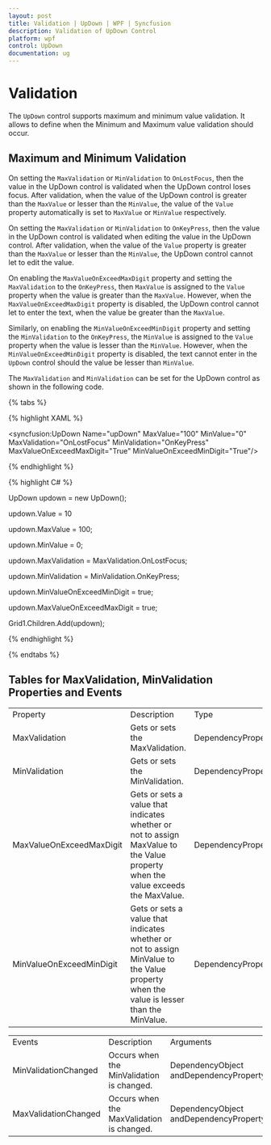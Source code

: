 ```yaml
---
layout: post
title: Validation | UpDown | WPF | Syncfusion
description: Validation of UpDown Control
platform: wpf
control: UpDown
documentation: ug
---
```

# Validation

The `UpDown` control supports maximum and minimum value validation. It allows to define when the Minimum and Maximum value validation should occur. 

## Maximum and Minimum Validation

On setting the `MaxValidation` or `MinValidation` to `OnLostFocus`, then the value in the UpDown control is validated when the UpDown control loses focus. After validation, when the value of the UpDown control is greater than the `MaxValue` or lesser than the `MinValue`, the value of the `Value` property automatically is set to `MaxValue` or `MinValue` respectively.

On setting the `MaxValidation` or `MinValidation` to `OnKeyPress`, then the value in the UpDown control is validated when editing the value in the UpDown control. After validation, when the value of the `Value` property is greater than the `MaxValue` or lesser than the `MinValue`, the UpDown control cannot let to edit the value.

On enabling the `MaxValueOnExceedMaxDigit` property and setting the `MaxValidation` to the `OnKeyPress`, then `MaxValue` is assigned to the `Value` property when the value is greater than the `MaxValue`. However, when the `MaxValueOnExceedMaxDigit` property is disabled, the UpDown control cannot let to enter the text, when the value be greater than the `MaxValue`.

Similarly, on enabling the `MinValueOnExceedMinDigit` property and setting the `MinValidation` to the `OnKeyPress`, the `MinValue` is assigned to the `Value` property when the value is lesser than the `MinValue`. However, when the `MinValueOnExceedMinDigit` property is disabled, the text cannot enter in the `UpDown` control should the value be lesser than `MinValue`.

The `MaxValidation` and `MinValidation` can be set for the UpDown control as shown in the following code.

{% tabs %}

{% highlight XAML %}

<syncfusion:UpDown Name="upDown" MaxValue="100" MinValue="0" MaxValidation="OnLostFocus"
            MinValidation="OnKeyPress" MaxValueOnExceedMaxDigit="True" MinValueOnExceedMinDigit="True"/>



{% endhighlight %}

{% highlight C# %}

UpDown updown = new UpDown();

updown.Value = 10

updown.MaxValue = 100;

updown.MinValue = 0;

updown.MaxValidation = MaxValidation.OnLostFocus;

updown.MinValidation = MinValidation.OnKeyPress;

updown.MinValueOnExceedMinDigit = true;

updown.MaxValueOnExceedMaxDigit = true;

Grid1.Children.Add(updown);



{% endhighlight %}

{% endtabs %}

## Tables for MaxValidation, MinValidation Properties and Events

<table>
<tr>
<td>
Property</td><td>
Description</td><td>
Type</td><td>
DataType</td></tr>
<tr>
<td>
MaxValidation</td><td>
Gets or sets the MaxValidation.</td><td>
DependencyProperty</td><td>
MaxValidation</td></tr>
<tr>
<td>
MinValidation</td><td>
Gets or sets the MinValidation.</td><td>
DependencyProperty</td><td>
MinValidation</td></tr>
<tr>
<td>
MaxValueOnExceedMaxDigit</td><td>
Gets or sets a value that indicates whether or not to assign MaxValue to the Value property when the value exceeds the MaxValue.</td><td>
DependencyProperty</td><td>
Bool</td></tr>
<tr>
<td>
MinValueOnExceedMinDigit</td><td>
Gets or sets a value that indicates whether or not to assign MinValue to the Value property when the value is lesser than the MinValue.</td><td>
DependencyProperty</td><td>
Bool</td></tr>
</table>
<table>
<tr>
<td>
Events</td><td>
Description</td><td>
Arguments</td><td>
Type</td></tr>
<tr>
<td>
MinValidationChanged</td><td>
Occurs when the MinValidation is changed.</td><td>
DependencyObject andDependencyPropertyChangedEventArgs.</td><td>
PropertyChangedCallback</td></tr>
<tr>
<td>
MaxValidationChanged</td><td>
Occurs when the MaxValidation is changed.</td><td>
DependencyObject andDependencyPropertyChangedEventArgs.</td><td>
PropertyChangedCallback</td></tr>
</table>
